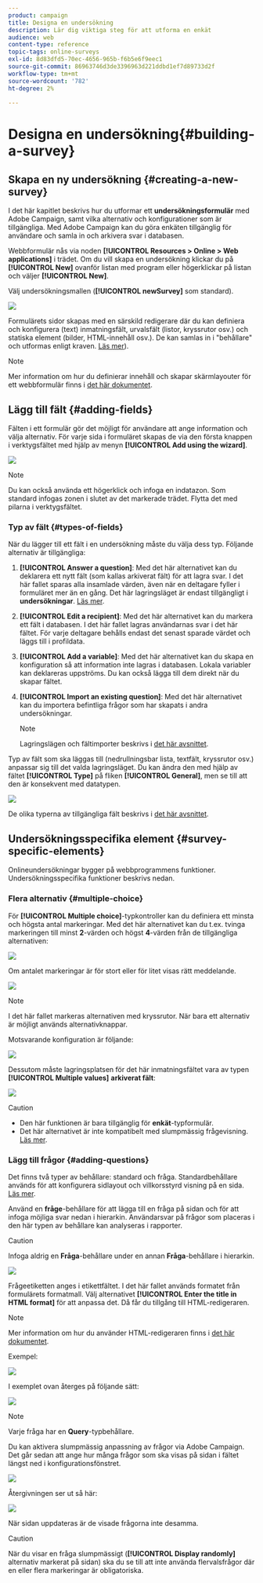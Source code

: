 ```yaml
---
product: campaign
title: Designa en undersökning
description: Lär dig viktiga steg för att utforma en enkät
audience: web
content-type: reference
topic-tags: online-surveys
exl-id: 8d83dfd5-70ec-4656-965b-f6b5e6f9eec1
source-git-commit: 86963746d3de3396963d221ddbd1ef7d89733d2f
workflow-type: tm+mt
source-wordcount: '782'
ht-degree: 2%

---
```


# Designa en undersökning{#building-a-survey}

## Skapa en ny undersökning {#creating-a-new-survey}

I det här kapitlet beskrivs hur du utformar ett **undersökningsformulär** med Adobe Campaign, samt vilka alternativ och konfigurationer som är tillgängliga. Med Adobe Campaign kan du göra enkäten tillgänglig för användare och samla in och arkivera svar i databasen.

Webbformulär nås via noden **[!UICONTROL Resources > Online > Web applications]** i trädet. Om du vill skapa en undersökning klickar du på **[!UICONTROL New]** ovanför listan med program eller högerklickar på listan och väljer **[!UICONTROL New]**.

Välj undersökningsmallen (**[!UICONTROL newSurvey]** som standard).

![](assets/s_ncs_admin_survey_select_template.png)

Formulärets sidor skapas med en särskild redigerare där du kan definiera och konfigurera (text) inmatningsfält, urvalsfält (listor, kryssrutor osv.) och statiska element (bilder, HTML-innehåll osv.). De kan samlas in i &quot;behållare&quot; och utformas enligt kraven. [Läs mer](#adding-questions)).

>[!NOTE]
>
>Mer information om hur du definierar innehåll och skapar skärmlayouter för ett webbformulär finns i [det här dokumentet](../../web/using/about-web-forms.md).

## Lägg till fält {#adding-fields}

Fälten i ett formulär gör det möjligt för användare att ange information och välja alternativ. För varje sida i formuläret skapas de via den första knappen i verktygsfältet med hjälp av menyn **[!UICONTROL Add using the wizard]**.

![](assets/s_ncs_admin_survey_add_field_menu.png)

>[!NOTE]
>
>Du kan också använda ett högerklick och infoga en indatazon. Som standard infogas zonen i slutet av det markerade trädet. Flytta det med pilarna i verktygsfältet.

### Typ av fält {#types-of-fields}

När du lägger till ett fält i en undersökning måste du välja dess typ. Följande alternativ är tillgängliga:

1. **[!UICONTROL Answer a question]**: Med det här alternativet kan du deklarera ett nytt fält (som kallas arkiverat fält) för att lagra svar. I det här fallet sparas alla insamlade värden, även när en deltagare fyller i formuläret mer än en gång. Det här lagringsläget är endast tillgängligt i **undersökningar**. [Läs mer](../../surveys/using/managing-answers.md#storing-collected-answers).
1. **[!UICONTROL Edit a recipient]**: Med det här alternativet kan du markera ett fält i databasen. I det här fallet lagras användarnas svar i det här fältet. För varje deltagare behålls endast det senast sparade värdet och läggs till i profildata.
1. **[!UICONTROL Add a variable]**: Med det här alternativet kan du skapa en konfiguration så att information inte lagras i databasen. Lokala variabler kan deklareras uppströms. Du kan också lägga till dem direkt när du skapar fältet.
1. **[!UICONTROL Import an existing question]**: Med det här alternativet kan du importera befintliga frågor som har skapats i andra undersökningar.

   >[!NOTE]
   >
   >Lagringslägen och fältimporter beskrivs i [det här avsnittet](../../surveys/using/managing-answers.md#storing-collected-answers).

Typ av fält som ska läggas till (nedrullningsbar lista, textfält, kryssrutor osv.) anpassar sig till det valda lagringsläget. Du kan ändra den med hjälp av fältet **[!UICONTROL Type]** på fliken **[!UICONTROL General]**, men se till att den är konsekvent med datatypen.

![](assets/s_ncs_admin_survey_change_type.png)

De olika typerna av tillgängliga fält beskrivs i [det här avsnittet](../../web/using/about-web-forms.md).

## Undersökningsspecifika element {#survey-specific-elements}

Onlineundersökningar bygger på webbprogrammens funktioner. Undersökningsspecifika funktioner beskrivs nedan.

### Flera alternativ {#multiple-choice}

För **[!UICONTROL Multiple choice]**-typkontroller kan du definiera ett minsta och högsta antal markeringar. Med det här alternativet kan du t.ex. tvinga markeringen till minst **2**-värden och högst **4**-värden från de tillgängliga alternativen:

![](assets/s_ncs_admin_survey_multichoice_ex1.png)

Om antalet markeringar är för stort eller för litet visas rätt meddelande.

![](assets/s_ncs_admin_survey_multichoice_ex2.png)

>[!NOTE]
>
>I det här fallet markeras alternativen med kryssrutor. När bara ett alternativ är möjligt används alternativknappar.

Motsvarande konfiguration är följande:

![](assets/s_ncs_admin_survey_multichoice_ex3.png)

Dessutom måste lagringsplatsen för det här inmatningsfältet vara av typen **[!UICONTROL Multiple values]** **arkiverat fält**:

![](assets/s_ncs_admin_survey_multiple_values_field.png)

>[!CAUTION]
>
>* Den här funktionen är bara tillgänglig för **enkät**-typformulär.
>* Det här alternativet är inte kompatibelt med slumpmässig frågevisning. [Läs mer](#adding-questions).


### Lägg till frågor {#adding-questions}

Det finns två typer av behållare: standard och fråga. Standardbehållare används för att konfigurera sidlayout och villkorsstyrd visning på en sida. [Läs mer](../../web/using/about-web-forms.md).

Använd en **fråge**-behållare för att lägga till en fråga på sidan och för att infoga möjliga svar nedan i hierarkin. Användarsvar på frågor som placeras i den här typen av behållare kan analyseras i rapporter.

>[!CAUTION]
>
>Infoga aldrig en **Fråga**-behållare under en annan **Fråga**-behållare i hierarkin.

![](assets/s_ncs_admin_question_label.png)

Frågeetiketten anges i etikettfältet. I det här fallet används formatet från formulärets formatmall. Välj alternativet **[!UICONTROL Enter the title in HTML format]** för att anpassa det. Då får du tillgång till HTML-redigeraren.

>[!NOTE]
>
>Mer information om hur du använder HTML-redigeraren finns i [det här dokumentet](../../web/using/about-web-forms.md).

Exempel:

![](assets/s_ncs_admin_survey_containers_qu_arbo.png)

I exemplet ovan återges på följande sätt:

![](assets/s_ncs_admin_survey_containers_qu_ex.png)

>[!NOTE]
>
>Varje fråga har en **Query**-typbehållare.

Du kan aktivera slumpmässig anpassning av frågor via Adobe Campaign. Det går sedan att ange hur många frågor som ska visas på sidan i fältet längst ned i konfigurationsfönstret.

![](assets/s_ncs_admin_survey_containers_qu_display.png)

Återgivningen ser ut så här:

![](assets/s_ncs_admin_survey_containers_qu_display_rendering.png)

När sidan uppdateras är de visade frågorna inte desamma.

>[!CAUTION]
>
>När du visar en fråga slumpmässigt (**[!UICONTROL Display randomly]** alternativ markerat på sidan) ska du se till att inte använda flervalsfrågor där en eller flera markeringar är obligatoriska.

